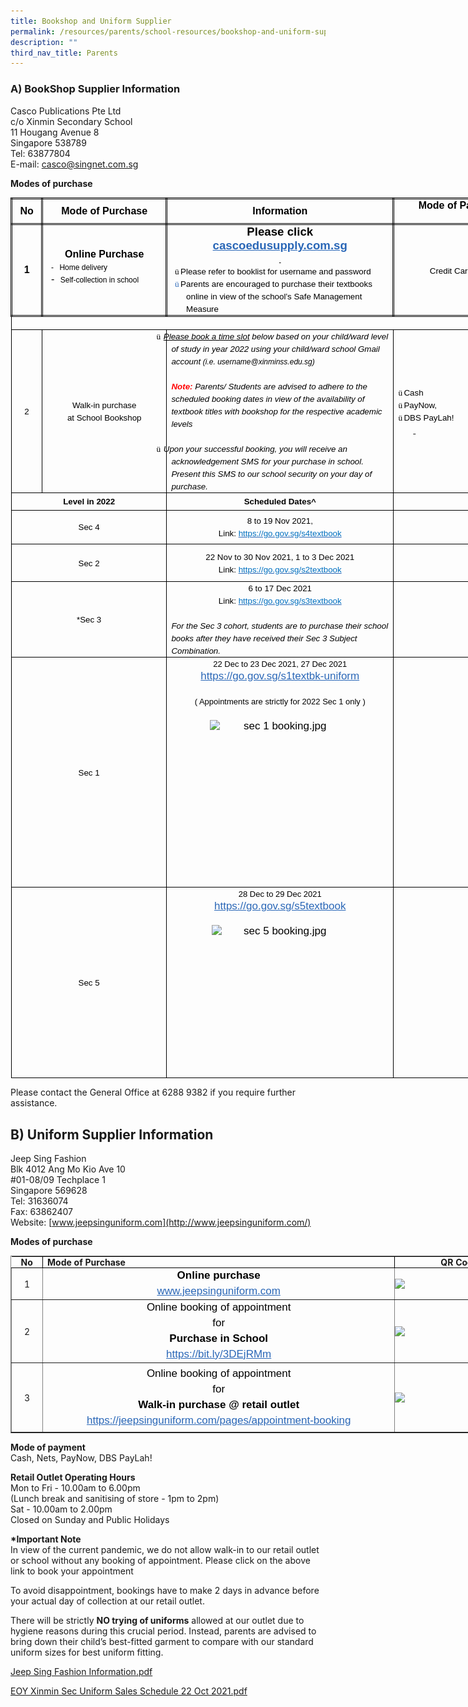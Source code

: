 ```yaml
---
title: Bookshop and Uniform Supplier
permalink: /resources/parents/school-resources/bookshop-and-uniform-supplier/
description: ""
third_nav_title: Parents
---
```

### A) BookShop Supplier Information  

Casco Publications Pte Ltd <br>
c/o Xinmin Secondary School <br>
11 Hougang Avenue 8 <br>
Singapore 538789 <br>
Tel: 63877804 <br>
E-mail:&nbsp;[casco@singnet.com.sg](mailto:casco@singnet.com.sg)

  

**Modes of purchase**

<table style="margin: 0px; outline: 0px; padding: 0px; border-collapse: collapse; width: 826.586px; border: none;" width="654" cellpadding="0" cellspacing="0" border="1" class="MsoTableGrid"><tbody style="margin: 0px; outline: 0px; padding: 0px;"><tr style="margin: 0px; outline: 0px; padding: 0px; height: 29.05pt;"><td style="margin: 0px; outline: 0px; padding: 0in 5.4pt; width: 26.3pt; border: 2.5pt double windowtext; height: 29.05pt;" width="35"><p style="margin: 0px 0px 0.0001pt; outline: 0px; padding: 0px; line-height: normal; color: rgb(0, 0, 0); font-family: Helvetica, sans-serif; font-size: 17px; font-weight: 400; text-align: center;" align="center" class="MsoNormal"><b style="margin: 0px; outline: 0px; padding: 0px;"><span style="margin: 0px; outline: 0px; padding: 0px; font-size: 12pt;">No</span></b></p></td><td style="margin: 0px; outline: 0px; padding: 0in 5.4pt; width: 216px; border-top: 2.5pt double windowtext; border-right: 2.5pt double windowtext; border-bottom: 2.5pt double windowtext; border-image: initial; border-left: none; height: 29.05pt;" width="133"><p style="margin: 0px 0px 0.0001pt; outline: 0px; padding: 0px; line-height: normal; color: rgb(0, 0, 0); font-family: Helvetica, sans-serif; font-size: 17px; font-weight: 400; text-align: center;" align="center" class="MsoNormal"><b style="margin: 0px; outline: 0px; padding: 0px;"><span style="margin: 0px; outline: 0px; padding: 0px; font-size: 12pt;">Mode of Purchase</span></b></p></td><td style="margin: 0px; outline: 0px; padding: 0in 5.4pt; width: 4in; border-top: 2.5pt double windowtext; border-right: 2.5pt double windowtext; border-bottom: 2.5pt double windowtext; border-image: initial; border-left: none; height: 29.05pt;" width="384"><p style="margin: 0px 0px 0.0001pt; outline: 0px; padding: 0px; line-height: normal; color: rgb(0, 0, 0); font-family: Helvetica, sans-serif; font-size: 17px; font-weight: 400; text-align: center;" align="center" class="MsoNormal"><b style="margin: 0px; outline: 0px; padding: 0px;"><span style="margin: 0px; outline: 0px; padding: 0px; font-size: 12pt;">Information</span></b></p></td><td style="margin: 0px; outline: 0px; padding: 0in 5.4pt; width: 235px; border-top: 2.5pt double windowtext; border-right: 2.5pt double windowtext; border-bottom: 2.5pt double windowtext; border-image: initial; border-left: none; height: 29.05pt;" valign="top" width="102"><p style="margin: 0px 0px 0.0001pt; outline: 0px; padding: 0px; line-height: normal; color: rgb(0, 0, 0); font-family: Helvetica, sans-serif; font-size: 17px; font-weight: 400; text-align: center;" align="center" class="MsoNormal"><b style="margin: 0px; outline: 0px; padding: 0px;"><span style="margin: 0px; outline: 0px; padding: 0px; font-size: 12pt;">Mode of Payment</span></b></p></td></tr><tr style="margin: 0px; outline: 0px; padding: 0px; height: 83.65pt;"><td style="margin: 0px; outline: 0px; padding: 0in 5.4pt; width: 26.3pt; border-right: 2.5pt double windowtext; border-bottom: 2.5pt double windowtext; border-left: 2.5pt double windowtext; border-image: initial; border-top: none; height: 83.65pt;" width="35"><p style="margin: 0px 0px 0.0001pt; outline: 0px; padding: 0px; line-height: normal; color: rgb(0, 0, 0); font-family: Helvetica, sans-serif; font-size: 17px; font-weight: 400; text-align: center;" align="center" class="MsoNormal"><b style="margin: 0px; outline: 0px; padding: 0px;"><span style="margin: 0px; outline: 0px; padding: 0px; font-size: 12pt;">1</span></b></p></td><td style="margin: 0px; outline: 0px; padding: 0in 5.4pt; width: 99.45pt; border-top: none; border-left: none; border-bottom: 2.5pt double windowtext; border-right: 2.5pt double windowtext; height: 83.65pt;" width="133"><p style="margin: 0px 0px 0.0001pt; outline: 0px; padding: 0px; line-height: normal; color: rgb(0, 0, 0); font-family: Helvetica, sans-serif; font-size: 17px; font-weight: 400; text-align: center;" align="center" class="MsoNormal"><b style="margin: 0px; outline: 0px; padding: 0px;"><span style="margin: 0px; outline: 0px; padding: 0px; font-size: 12pt;">Online Purchase</span></b></p><p style="margin: 0in 0in 0.0001pt 13.3pt; outline: 0px; padding: 0px; line-height: normal; color: rgb(0, 0, 0); font-family: Helvetica, sans-serif; font-size: 17px; font-weight: 400; text-indent: -9pt;" class="MsoListParagraphCxSpFirst"><span style="margin: 0px; outline: 0px; padding: 0px; font-size: 9pt;">-<span style="margin: 0px; outline: 0px; padding: 0px; font-variant-numeric: normal; font-variant-east-asian: normal; font-stretch: normal; font-size: 7pt; line-height: normal; font-family: &quot;Times New Roman&quot;;">&nbsp;&nbsp;&nbsp;<span>&nbsp;</span></span></span><span style="margin: 0px; outline: 0px; padding: 0px; font-size: 9pt;">Home delivery</span></p><p style="margin: 0in 0in 8pt 13.3pt; outline: 0px; padding: 0px; line-height: normal; color: rgb(0, 0, 0); font-family: Helvetica, sans-serif; font-size: 17px; font-weight: 400; text-indent: -9pt;" class="MsoListParagraphCxSpLast"><span style="margin: 0px; outline: 0px; padding: 0px; font-size: 12pt;">-<span style="margin: 0px; outline: 0px; padding: 0px; font-variant-numeric: normal; font-variant-east-asian: normal; font-stretch: normal; font-size: 7pt; line-height: normal; font-family: &quot;Times New Roman&quot;;">&nbsp;&nbsp;&nbsp;<span>&nbsp;</span></span></span><span style="margin: 0px; outline: 0px; padding: 0px; font-size: 9pt;">Self-collection in school<b style="margin: 0px; outline: 0px; padding: 0px;"></b></span><b style="margin: 0px; outline: 0px; padding: 0px;"><span style="margin: 0px; outline: 0px; padding: 0px; font-size: 12pt;"></span></b></p></td><td style="margin: 0px; outline: 0px; padding: 0in 5.4pt; width: 4in; border-top: none; border-left: none; border-bottom: 2.5pt double windowtext; border-right: 2.5pt double windowtext; height: 83.65pt;" width="384"><p style="margin: 0px 0px 0.0001pt; outline: 0px; padding: 0px; line-height: normal; color: rgb(0, 0, 0); font-family: Helvetica, sans-serif; font-size: 17px; font-weight: 400; text-align: center;" align="center" class="MsoNormal"><b style="margin: 0px; outline: 0px; padding: 0px;"><span style="margin: 0px; outline: 0px; padding: 0px; font-size: 14pt;">Please click</span></b></p><p style="margin: 0px 0px 0.0001pt; outline: 0px; padding: 0px; line-height: normal; color: rgb(0, 0, 0); font-family: Helvetica, sans-serif; font-size: 17px; font-weight: 400; text-align: center;" align="center" class="MsoNormal"><a style="margin: 0px; outline: 0px; padding: 0px; color: rgb(42, 103, 183); text-decoration: underline;" target="_blank" href="http://cascoedusupply.com.sg/"><b style="margin: 0px; outline: 0px; padding: 0px;"><span style="margin: 0px; outline: 0px; padding: 0px; font-size: 14pt;">cascoedusupply.com.sg</span></b></a><b style="margin: 0px; outline: 0px; padding: 0px;"><u style="margin: 0px; outline: 0px; padding: 0px;"><span style="margin: 0px; outline: 0px; padding: 0px; font-size: 14pt; color: rgb(42, 103, 183);"></span></u></b></p><p style="margin: 0px 0px 0.0001pt; outline: 0px; padding: 0px; line-height: normal; color: rgb(0, 0, 0); font-family: Helvetica, sans-serif; font-size: 17px; font-weight: 400; text-align: center;" align="center" class="MsoNormal"><b style="margin: 0px; outline: 0px; padding: 0px;"><u style="margin: 0px; outline: 0px; padding: 0px;"><span style="margin: 0px; outline: 0px; padding: 0px; font-size: 7pt; color: rgb(42, 103, 183);">&nbsp;</span></u></b></p><p style="margin: 0in 0in 0.0001pt 17pt; outline: 0px; padding: 0px; line-height: normal; color: rgb(0, 0, 0); font-family: Helvetica, sans-serif; font-size: 17px; font-weight: 400; text-indent: -13.5pt;" class="MsoListParagraphCxSpFirst"><span style="margin: 0px; outline: 0px; padding: 0px; font-size: 10pt; font-family: Wingdings;">ü<span style="margin: 0px; outline: 0px; padding: 0px; font-variant-numeric: normal; font-variant-east-asian: normal; font-stretch: normal; font-size: 7pt; line-height: normal; font-family: &quot;Times New Roman&quot;;"><span>&nbsp;</span></span></span><span style="margin: 0px; outline: 0px; padding: 0px; font-size: 10pt;">Please refer to booklist for username and password</span></p><p style="margin: 0in 0in 0.0001pt 17pt; outline: 0px; padding: 0px; line-height: normal; color: rgb(0, 0, 0); font-family: Helvetica, sans-serif; font-size: 17px; font-weight: 400; text-indent: -13.5pt;" class="MsoListParagraphCxSpLast"><span style="margin: 0px; outline: 0px; padding: 0px; font-size: 10pt; font-family: Wingdings; color: rgb(42, 103, 183);">ü<span style="margin: 0px; outline: 0px; padding: 0px; font-variant-numeric: normal; font-variant-east-asian: normal; font-stretch: normal; font-size: 7pt; line-height: normal; font-family: &quot;Times New Roman&quot;;"><span>&nbsp;</span></span></span><span style="margin: 0px; outline: 0px; padding: 0px; font-size: 10pt;">Parents are encouraged to purchase their textbooks online in view of the school’s Safe Management Measure<span style="margin: 0px; outline: 0px; padding: 0px; color: rgb(42, 103, 183);"></span></span></p></td><td style="margin: 0px; outline: 0px; padding: 0in 5.4pt; width: 76.5pt; border-top: none; border-left: none; border-bottom: 2.5pt double windowtext; border-right: 2.5pt double windowtext; height: 83.65pt;" width="102"><p style="margin: 0px 0px 0.0001pt; outline: 0px; padding: 0px; line-height: normal; color: rgb(0, 0, 0); font-family: Helvetica, sans-serif; font-size: 17px; font-weight: 400; text-align: center;" align="center" class="MsoNormal"><span style="margin: 0px; outline: 0px; padding: 0px; font-size: 10pt;">Credit Card only</span><b style="margin: 0px; outline: 0px; padding: 0px;"><span style="margin: 0px; outline: 0px; padding: 0px; font-size: 14pt;"></span></b></p></td></tr><tr style="margin: 0px; outline: 0px; padding: 0px; height: 13.45pt;"><td style="margin: 0px; outline: 0px; padding: 0in 5.4pt; width: 490.25pt; border-right: 1pt solid windowtext; border-bottom: 1pt solid windowtext; border-left: 1pt solid windowtext; border-image: initial; border-top: none; background-image: initial; background-position: initial; background-size: initial; background-repeat: initial; background-attachment: initial; background-origin: initial; background-clip: initial; height: 13.45pt;" colspan="4" width="654"><p style="margin: 0px 0px 0.0001pt; outline: 0px; padding: 0px; line-height: normal; color: rgb(0, 0, 0); font-family: Helvetica, sans-serif; font-size: 17px; font-weight: 400; background-image: initial; background-position: initial; background-size: initial; background-repeat: initial; background-attachment: initial; background-origin: initial; background-clip: initial;" class="MsoNormal"><i style="margin: 0px; outline: 0px; padding: 0px;">&nbsp;</i></p></td></tr><tr style="margin: 0px; outline: 0px; padding: 0px; height: 152.05pt;"><td style="margin: 0px; outline: 0px; padding: 0in 5.4pt; width: 26.3pt; border-right: 1pt solid windowtext; border-bottom: 1pt solid windowtext; border-left: 1pt solid windowtext; border-image: initial; border-top: none; height: 152.05pt;" width="35"><p style="margin: 0px 0px 0.0001pt; outline: 0px; padding: 0px; line-height: normal; color: rgb(0, 0, 0); font-family: Helvetica, sans-serif; font-size: 17px; font-weight: 400; text-align: center;" align="center" class="MsoNormal"><span style="margin: 0px; outline: 0px; padding: 0px; font-size: 10pt;">2</span></p></td><td style="margin: 0px; outline: 0px; padding: 0in 5.4pt; width: 99.45pt; border-top: none; border-left: none; border-bottom: 1pt solid windowtext; border-right: 1pt solid windowtext; height: 152.05pt;" width="133"><p style="margin: 0px 0px 0.0001pt; outline: 0px; padding: 0px; line-height: normal; color: rgb(0, 0, 0); font-family: Helvetica, sans-serif; font-size: 17px; font-weight: 400; text-align: center;" align="center" class="MsoNormal"><span style="margin: 0px; outline: 0px; padding: 0px; font-size: 10pt;">Walk-in purchase</span></p><p style="margin: 0px 0px 0.0001pt; outline: 0px; padding: 0px; line-height: normal; color: rgb(0, 0, 0); font-family: Helvetica, sans-serif; font-size: 17px; font-weight: 400; text-align: center;" align="center" class="MsoNormal"><span style="margin: 0px; outline: 0px; padding: 0px; font-size: 10pt;">at School Bookshop</span></p></td><td style="margin: 0px; outline: 0px; padding: 0in 5.4pt; width: 4in; border-top: none; border-left: none; border-bottom: 1pt solid windowtext; border-right: 1pt solid windowtext; height: 152.05pt;" width="384"><p style="margin: 0px 0px 0.0001pt; outline: 0px; padding: 0px; line-height: normal; color: rgb(0, 0, 0); font-family: Helvetica, sans-serif; font-size: 17px; font-weight: 400; text-indent: -0.25in; background-image: initial; background-position: initial; background-size: initial; background-repeat: initial; background-attachment: initial; background-origin: initial; background-clip: initial;" class="MsoListParagraphCxSpFirst"><span style="margin: 0px; outline: 0px; padding: 0px; font-size: 10pt; font-family: Wingdings;">ü<span style="margin: 0px; outline: 0px; padding: 0px; font-variant-numeric: normal; font-variant-east-asian: normal; font-stretch: normal; font-size: 7pt; line-height: normal; font-family: &quot;Times New Roman&quot;;">&nbsp;<span>&nbsp;</span></span></span><i style="margin: 0px; outline: 0px; padding: 0px;"><u style="margin: 0px; outline: 0px; padding: 0px;"><span style="margin: 0px; outline: 0px; padding: 0px; font-size: 10pt;">Please book a time slot</span></u></i><i style="margin: 0px; outline: 0px; padding: 0px;"><span style="margin: 0px; outline: 0px; padding: 0px; font-size: 10pt;"><span>&nbsp;</span>below based on your child/ward level of study in year 2022 using your child/ward school Gmail account<span>&nbsp;</span></span></i><i style="margin: 0px; outline: 0px; padding: 0px;"><span style="margin: 0px; outline: 0px; padding: 0px; font-size: 9pt;">(i.e. username@xinminss.edu.sg)</span></i><i style="margin: 0px; outline: 0px; padding: 0px;"><span style="margin: 0px; outline: 0px; padding: 0px; font-size: 10pt;"></span></i></p><p style="margin: 0px 0px 0.0001pt; outline: 0px; padding: 0px; line-height: normal; color: rgb(0, 0, 0); font-family: Helvetica, sans-serif; font-size: 17px; font-weight: 400; background-image: initial; background-position: initial; background-size: initial; background-repeat: initial; background-attachment: initial; background-origin: initial; background-clip: initial;" class="MsoListParagraphCxSpMiddle"><i style="margin: 0px; outline: 0px; padding: 0px;"><span style="margin: 0px; outline: 0px; padding: 0px; font-size: 10pt;">&nbsp;</span></i></p><p style="margin: 0px 0px 0.0001pt; outline: 0px; padding: 0px; line-height: normal; color: rgb(0, 0, 0); font-family: Helvetica, sans-serif; font-size: 17px; font-weight: 400; background-image: initial; background-position: initial; background-size: initial; background-repeat: initial; background-attachment: initial; background-origin: initial; background-clip: initial;" class="MsoListParagraphCxSpMiddle"><b style="margin: 0px; outline: 0px; padding: 0px;"><i style="margin: 0px; outline: 0px; padding: 0px;"><span style="margin: 0px; outline: 0px; padding: 0px; font-size: 10pt; color: red;">Note:</span></i></b><i style="margin: 0px; outline: 0px; padding: 0px;"><span style="margin: 0px; outline: 0px; padding: 0px; font-size: 10pt; color: red;"><span>&nbsp;</span></span></i><i style="margin: 0px; outline: 0px; padding: 0px;"><span style="margin: 0px; outline: 0px; padding: 0px; font-size: 10pt;">Parents/ Students are advised to adhere to the scheduled booking dates in view of the availability of textbook titles with bookshop for the respective academic levels</span></i><i style="margin: 0px; outline: 0px; padding: 0px;"><span style="margin: 0px; outline: 0px; padding: 0px; font-size: 8pt;"></span></i></p><p style="margin: 0px 0px 0.0001pt; outline: 0px; padding: 0px; line-height: normal; color: rgb(0, 0, 0); font-family: Helvetica, sans-serif; font-size: 17px; font-weight: 400; background-image: initial; background-position: initial; background-size: initial; background-repeat: initial; background-attachment: initial; background-origin: initial; background-clip: initial;" class="MsoListParagraphCxSpMiddle"><i style="margin: 0px; outline: 0px; padding: 0px;"><span style="margin: 0px; outline: 0px; padding: 0px; font-size: 8pt;">&nbsp;</span></i></p><p style="margin: 0px 0px 0.0001pt; outline: 0px; padding: 0px; line-height: normal; color: rgb(0, 0, 0); font-family: Helvetica, sans-serif; font-size: 17px; font-weight: 400; text-indent: -0.25in; background-image: initial; background-position: initial; background-size: initial; background-repeat: initial; background-attachment: initial; background-origin: initial; background-clip: initial;" class="MsoListParagraphCxSpMiddle"><span style="margin: 0px; outline: 0px; padding: 0px; font-size: 10pt; font-family: Wingdings;">ü<span style="margin: 0px; outline: 0px; padding: 0px; font-variant-numeric: normal; font-variant-east-asian: normal; font-stretch: normal; font-size: 7pt; line-height: normal; font-family: &quot;Times New Roman&quot;;">&nbsp;<span>&nbsp;</span></span></span><i style="margin: 0px; outline: 0px; padding: 0px;"><span style="margin: 0px; outline: 0px; padding: 0px; font-size: 10pt;">Upon your successful booking, you will receive an acknowledgement SMS for your purchase in school. Present this SMS to our school security on your day of purchase.</span></i><span style="margin: 0px; outline: 0px; padding: 0px; font-size: 10pt;"></span></p></td><td style="margin: 0px; outline: 0px; padding: 0in 5.4pt; width: 76.5pt; border-top: none; border-left: none; border-bottom: 1pt solid windowtext; border-right: 1pt solid windowtext; height: 152.05pt;" width="102"><p style="margin: 0in 0in 0.0001pt 12.65pt; outline: 0px; padding: 0px; line-height: normal; color: rgb(0, 0, 0); font-family: Helvetica, sans-serif; font-size: 17px; font-weight: 400; text-indent: -12.65pt; background-image: initial; background-position: initial; background-size: initial; background-repeat: initial; background-attachment: initial; background-origin: initial; background-clip: initial;" class="MsoListParagraphCxSpMiddle"><span style="margin: 0px; outline: 0px; padding: 0px; font-size: 10pt; font-family: Wingdings;">ü<span style="margin: 0px; outline: 0px; padding: 0px; font-variant-numeric: normal; font-variant-east-asian: normal; font-stretch: normal; font-size: 7pt; line-height: normal; font-family: &quot;Times New Roman&quot;;"><span>&nbsp;</span></span></span><span style="margin: 0px; outline: 0px; padding: 0px; font-size: 10pt;">Cash</span></p><p style="margin: 0in 0in 0.0001pt 12.65pt; outline: 0px; padding: 0px; line-height: normal; color: rgb(0, 0, 0); font-family: Helvetica, sans-serif; font-size: 17px; font-weight: 400; text-indent: -12.65pt; background-image: initial; background-position: initial; background-size: initial; background-repeat: initial; background-attachment: initial; background-origin: initial; background-clip: initial;" class="MsoListParagraphCxSpMiddle"><span style="margin: 0px; outline: 0px; padding: 0px; font-size: 10pt; font-family: Wingdings;">ü<span style="margin: 0px; outline: 0px; padding: 0px; font-variant-numeric: normal; font-variant-east-asian: normal; font-stretch: normal; font-size: 7pt; line-height: normal; font-family: &quot;Times New Roman&quot;;"><span>&nbsp;</span></span></span><span style="margin: 0px; outline: 0px; padding: 0px; font-size: 10pt;">PayNow,</span></p><p style="margin: 0in 0in 0.0001pt 12.65pt; outline: 0px; padding: 0px; line-height: normal; color: rgb(0, 0, 0); font-family: Helvetica, sans-serif; font-size: 17px; font-weight: 400; text-indent: -12.65pt; background-image: initial; background-position: initial; background-size: initial; background-repeat: initial; background-attachment: initial; background-origin: initial; background-clip: initial;" class="MsoListParagraphCxSpLast"><span style="margin: 0px; outline: 0px; padding: 0px; font-size: 10pt; font-family: Wingdings;">ü<span style="margin: 0px; outline: 0px; padding: 0px; font-variant-numeric: normal; font-variant-east-asian: normal; font-stretch: normal; font-size: 7pt; line-height: normal; font-family: &quot;Times New Roman&quot;;"><span>&nbsp;</span></span></span><span style="margin: 0px; outline: 0px; padding: 0px; font-size: 10pt;">DBS PayLah!</span></p><p style="margin: 0in 0in 0.0001pt 0.25in; outline: 0px; padding: 0px; line-height: normal; color: rgb(0, 0, 0); font-family: Helvetica, sans-serif; font-size: 17px; font-weight: 400; background-image: initial; background-position: initial; background-size: initial; background-repeat: initial; background-attachment: initial; background-origin: initial; background-clip: initial;" class="MsoNormal"><i style="margin: 0px; outline: 0px; padding: 0px;"><u style="margin: 0px; outline: 0px; padding: 0px;"><span style="margin: 0px; outline: 0px; padding: 0px; font-size: 10pt;">&nbsp;</span></u></i></p></td></tr><tr style="margin: 0px; outline: 0px; padding: 0px; height: 19.75pt;"><td style="margin: 0px; outline: 0px; padding: 0in 5.4pt; width: 125.75pt; border-right: 1pt solid windowtext; border-bottom: 1pt solid windowtext; border-left: 1pt solid windowtext; border-image: initial; border-top: none; height: 19.75pt;" colspan="2" width="168"><p style="margin: 0px 0px 0.0001pt; outline: 0px; padding: 0px; line-height: normal; color: rgb(0, 0, 0); font-family: Helvetica, sans-serif; font-size: 17px; font-weight: 400; text-align: center;" align="center" class="MsoNormal"><b style="margin: 0px; outline: 0px; padding: 0px;"><span style="margin: 0px; outline: 0px; padding: 0px; font-size: 10pt;">Level in 2022</span></b></p></td><td style="margin: 0px; outline: 0px; padding: 0in 5.4pt; width: 4in; border-top: none; border-left: none; border-bottom: 1pt solid windowtext; border-right: 1pt solid windowtext; height: 19.75pt;" width="384"><p style="margin: 0px 0px 0.0001pt; outline: 0px; padding: 0px; line-height: normal; color: rgb(0, 0, 0); font-family: Helvetica, sans-serif; font-size: 17px; font-weight: 400; text-align: center;" align="center" class="MsoNormal"><b style="margin: 0px; outline: 0px; padding: 0px;"><span style="margin: 0px; outline: 0px; padding: 0px; font-size: 10pt;">Scheduled Dates^</span></b></p></td><td style="margin: 0px; outline: 0px; padding: 0in 5.4pt; width: 76.5pt; border-top: none; border-left: none; border-bottom: 1pt solid windowtext; border-right: 1pt solid windowtext; height: 19.75pt;" valign="top" width="102"><p style="margin: 0px 0px 0.0001pt; outline: 0px; padding: 0px; line-height: normal; color: rgb(0, 0, 0); font-family: Helvetica, sans-serif; font-size: 17px; font-weight: 400; text-align: center;" align="center" class="MsoNormal"><b style="margin: 0px; outline: 0px; padding: 0px;"><span style="margin: 0px; outline: 0px; padding: 0px; font-size: 10pt;">&nbsp;</span></b></p></td></tr><tr style="margin: 0px; outline: 0px; padding: 0px; height: 40pt;"><td style="margin: 0px; outline: 0px; padding: 0in 5.4pt; width: 125.75pt; border-right: 1pt solid windowtext; border-bottom: 1pt solid windowtext; border-left: 1pt solid windowtext; border-image: initial; border-top: none; height: 40pt;" colspan="2" width="168"><p style="margin: 0px 0px 0.0001pt; outline: 0px; padding: 0px; line-height: normal; color: rgb(0, 0, 0); font-family: Helvetica, sans-serif; font-size: 17px; font-weight: 400; text-align: center;" align="center" class="MsoNormal"><span style="margin: 0px; outline: 0px; padding: 0px; font-size: 10pt;">Sec 4</span></p></td><td style="margin: 0px; outline: 0px; padding: 0in 5.4pt; width: 4in; border-top: none; border-left: none; border-bottom: 1pt solid windowtext; border-right: 1pt solid windowtext; height: 40pt;" width="384"><p style="margin: 0px 0px 0.0001pt; outline: 0px; padding: 0px; line-height: normal; color: rgb(0, 0, 0); font-family: Helvetica, sans-serif; font-size: 17px; font-weight: 400; text-align: center;" align="center" class="MsoNormal"><span style="margin: 0px; outline: 0px; padding: 0px; font-size: 10pt;">8 to 19 Nov 2021,</span></p><p style="margin: 0px 0px 0.0001pt; outline: 0px; padding: 0px; line-height: normal; color: rgb(0, 0, 0); font-family: Helvetica, sans-serif; font-size: 17px; font-weight: 400; text-align: center;" align="center" class="MsoNormal"><span style="margin: 0px; outline: 0px; padding: 0px; font-size: 10pt;">Link:<span>&nbsp;</span></span><a style="margin: 0px; outline: 0px; padding: 0px; color: rgb(42, 103, 183); text-decoration: underline;" href="https://go.gov.sg/s4textbook"><span style="margin: 0px; outline: 0px; padding: 0px; font-size: 10pt; color: rgb(0, 112, 192);">https://go.gov.sg/s4textbook</span></a><span style="margin: 0px; outline: 0px; padding: 0px; font-size: 10pt; font-family: Arial, sans-serif; color: rgb(56, 74, 81);"></span><span style="margin: 0px; outline: 0px; padding: 0px; font-size: 10pt;"></span></p></td><td style="margin: 0px; outline: 0px; padding: 0in 5.4pt; width: 76.5pt; border-top: none; border-left: none; border-bottom: 1pt solid windowtext; border-right: 1pt solid windowtext; height: 40pt;" valign="top" width="102"><p style="margin: 0px 0px 0.0001pt; outline: 0px; padding: 0px; line-height: normal; color: rgb(0, 0, 0); font-family: Helvetica, sans-serif; font-size: 17px; font-weight: 400; text-align: center;" align="center" class="MsoNormal"><span style="margin: 0px; outline: 0px; padding: 0px; font-size: 10pt;">&nbsp;</span></p></td></tr><tr style="margin: 0px; outline: 0px; padding: 0px; height: 44.5pt;"><td style="margin: 0px; outline: 0px; padding: 0in 5.4pt; width: 125.75pt; border-right: 1pt solid windowtext; border-bottom: 1pt solid windowtext; border-left: 1pt solid windowtext; border-image: initial; border-top: none; height: 44.5pt;" colspan="2" width="168"><p style="margin: 0px 0px 0.0001pt; outline: 0px; padding: 0px; line-height: normal; color: rgb(0, 0, 0); font-family: Helvetica, sans-serif; font-size: 17px; font-weight: 400; text-align: center;" align="center" class="MsoNormal"><span style="margin: 0px; outline: 0px; padding: 0px; font-size: 10pt;">Sec 2</span></p></td><td style="margin: 0px; outline: 0px; padding: 0in 5.4pt; width: 4in; border-top: none; border-left: none; border-bottom: 1pt solid windowtext; border-right: 1pt solid windowtext; height: 44.5pt;" width="384"><p style="margin: 0px 0px 0.0001pt; outline: 0px; padding: 0px; line-height: normal; color: rgb(0, 0, 0); font-family: Helvetica, sans-serif; font-size: 17px; font-weight: 400; text-align: center;" align="center" class="MsoNormal"><span style="margin: 0px; outline: 0px; padding: 0px; font-size: 10pt;">22 Nov to 30 Nov 2021, 1 to 3 Dec 2021<br style="margin: 0px; outline: 0px; padding: 0px;">Link:<span>&nbsp;</span></span><a style="margin: 0px; outline: 0px; padding: 0px; color: rgb(42, 103, 183); text-decoration: underline;" href="https://go.gov.sg/s2textbook"><span style="margin: 0px; outline: 0px; padding: 0px; font-size: 10pt; color: rgb(0, 112, 192);">https://go.gov.sg/s2textbook</span></a><span style="margin: 0px; outline: 0px; padding: 0px; font-size: 10pt; font-family: Arial, sans-serif; color: rgb(0, 112, 192);"></span><span style="margin: 0px; outline: 0px; padding: 0px; font-size: 10pt;"></span></p></td><td style="margin: 0px; outline: 0px; padding: 0in 5.4pt; width: 76.5pt; border-top: none; border-left: none; border-bottom: 1pt solid windowtext; border-right: 1pt solid windowtext; height: 44.5pt;" valign="top" width="102"><p style="margin: 0px 0px 0.0001pt; outline: 0px; padding: 0px; line-height: normal; color: rgb(0, 0, 0); font-family: Helvetica, sans-serif; font-size: 17px; font-weight: 400; text-align: center;" align="center" class="MsoNormal"><span style="margin: 0px; outline: 0px; padding: 0px; font-size: 10pt;">&nbsp;</span></p></td></tr><tr style="margin: 0px; outline: 0px; padding: 0px; height: 64.75pt;"><td style="margin: 0px; outline: 0px; padding: 0in 5.4pt; width: 125.75pt; border-right: 1pt solid windowtext; border-bottom: 1pt solid windowtext; border-left: 1pt solid windowtext; border-image: initial; border-top: none; height: 64.75pt;" colspan="2" width="168"><p style="margin: 0px 0px 0.0001pt; outline: 0px; padding: 0px; line-height: normal; color: rgb(0, 0, 0); font-family: Helvetica, sans-serif; font-size: 17px; font-weight: 400; text-align: center;" align="center" class="MsoNormal"><span style="margin: 0px; outline: 0px; padding: 0px; font-size: 10pt;">*Sec 3</span></p></td><td style="margin: 0px; outline: 0px; padding: 0in 5.4pt; width: 4in; border-top: none; border-left: none; border-bottom: 1pt solid windowtext; border-right: 1pt solid windowtext; height: 64.75pt;" width="384"><p style="margin: 0px 0px 0.0001pt; outline: 0px; padding: 0px; line-height: normal; color: rgb(0, 0, 0); font-family: Helvetica, sans-serif; font-size: 17px; font-weight: 400; text-align: center;" align="center" class="MsoNormal"><span style="margin: 0px; outline: 0px; padding: 0px; font-size: 10pt;">6 to 17 Dec 2021<br style="margin: 0px; outline: 0px; padding: 0px;">Link:<span>&nbsp;</span></span><a style="margin: 0px; outline: 0px; padding: 0px; color: rgb(42, 103, 183); text-decoration: underline;" href="https://go.gov.sg/s3textbook"><span style="margin: 0px; outline: 0px; padding: 0px; font-size: 10pt; color: rgb(0, 112, 192);">https://go.gov.sg/s3textbook</span></a><span style="margin: 0px; outline: 0px; padding: 0px;" class="MsoHyperlink"><span style="margin: 0px; outline: 0px; padding: 0px; font-size: 10pt; color: rgb(0, 112, 192);"></span></span></p><p style="margin: 0px 0px 0.0001pt; outline: 0px; padding: 0px; line-height: normal; color: rgb(0, 0, 0); font-family: Helvetica, sans-serif; font-size: 17px; font-weight: 400; text-align: center;" align="center" class="MsoNormal"><span style="margin: 0px; outline: 0px; padding: 0px;" class="MsoHyperlink"><span style="margin: 0px; outline: 0px; padding: 0px; font-size: 10pt; color: rgb(0, 112, 192);">&nbsp;</span></span></p><p style="margin: 0px 0px 0.0001pt; outline: 0px; padding: 0px; line-height: normal; color: rgb(0, 0, 0); font-family: Helvetica, sans-serif; font-size: 17px; font-weight: 400; background-image: initial; background-position: initial; background-size: initial; background-repeat: initial; background-attachment: initial; background-origin: initial; background-clip: initial;" class="MsoNormal"><i style="margin: 0px; outline: 0px; padding: 0px;"><span style="margin: 0px; outline: 0px; padding: 0px; font-size: 10pt;">For the Sec 3 cohort, students are to purchase their school books after they have received their Sec 3 Subject Combination.</span></i></p></td><td style="margin: 0px; outline: 0px; padding: 0in 5.4pt; width: 76.5pt; border-top: none; border-left: none; border-bottom: 1pt solid windowtext; border-right: 1pt solid windowtext; height: 64.75pt;" valign="top" width="102"><p style="margin: 0px 0px 0.0001pt; outline: 0px; padding: 0px; line-height: normal; color: rgb(0, 0, 0); font-family: Helvetica, sans-serif; font-size: 17px; font-weight: 400; text-align: center;" align="center" class="MsoNormal"><span style="margin: 0px; outline: 0px; padding: 0px; font-size: 10pt;">&nbsp;</span></p></td></tr><tr style="margin: 0px; outline: 0px; padding: 0px; height: 19.75pt;"><td style="margin: 0px; outline: 0px; padding: 0in 5.4pt; width: 125.75pt; border-right: 1pt solid windowtext; border-bottom: 1pt solid windowtext; border-left: 1pt solid windowtext; border-image: initial; border-top: none; height: 19.75pt;" colspan="2" width="168"><p style="margin: 0px 0px 0.0001pt; outline: 0px; padding: 0px; line-height: normal; color: rgb(0, 0, 0); font-family: Helvetica, sans-serif; font-size: 17px; font-weight: 400; text-align: center;" align="center" class="MsoNormal"><span style="margin: 0px; outline: 0px; padding: 0px; font-size: 10pt;">Sec 1</span></p></td><td style="margin: 0px; outline: 0px; padding: 0in 5.4pt; width: 4in; border-top: none; border-left: none; border-bottom: 1pt solid windowtext; border-right: 1pt solid windowtext; height: 19.75pt;" width="384"><p style="margin: 0px 0px 0.0001pt; outline: 0px; padding: 0px; line-height: normal; color: rgb(0, 0, 0); font-family: Helvetica, sans-serif; font-size: 17px; font-weight: 400;" class="MsoNormal"></p><p style="margin: 0px 0px 0.0001pt; outline: 0px; padding: 0px; line-height: normal; color: rgb(0, 0, 0); font-family: Helvetica, sans-serif; font-size: 17px; font-weight: 400; text-align: center;" class="MsoNormal"><font style="margin: 0px; outline: 0px; padding: 0px;" size="2">22 Dec to 23 Dec 2021, 27 Dec 2021</font></p><p style="margin: 0px 0px 0.0001pt; outline: 0px; padding: 0px; line-height: normal; color: rgb(0, 0, 0); font-family: Helvetica, sans-serif; font-size: 17px; font-weight: 400; text-align: center;" class="MsoNormal"><a style="margin: 0px; outline: 0px; padding: 0px; color: rgb(42, 103, 183); text-decoration: underline;" target="_blank" href="https://go.gov.sg/s1textbk-uniform">https://go.gov.sg/s1textbk-uniform</a><br style="margin: 0px; outline: 0px; padding: 0px;"></p><p style="margin: 0px 0px 0.0001pt; outline: 0px; padding: 0px; line-height: normal; color: rgb(0, 0, 0); font-family: Helvetica, sans-serif; font-size: 17px; font-weight: 400; text-align: center;" class="MsoNormal"><br style="margin: 0px; outline: 0px; padding: 0px;"></p><p style="margin: 0px 0px 0.0001pt; outline: 0px; padding: 0px; line-height: normal; color: rgb(0, 0, 0); font-family: Helvetica, sans-serif; font-size: 17px; font-weight: 400;" class="MsoNormal"></p><p style="margin: 0px 0px 0.0001pt; outline: 0px; padding: 0px; line-height: normal; color: rgb(0, 0, 0); font-family: Helvetica, sans-serif; font-size: 17px; font-weight: 400; text-align: center;" class="MsoNormal"><font style="margin: 0px; outline: 0px; padding: 0px;" size="2">( Appointments are strictly for 2022 Sec 1 only )</font></p><p style="margin: 0px 0px 0.0001pt; outline: 0px; padding: 0px; line-height: normal; color: rgb(0, 0, 0); font-family: Helvetica, sans-serif; font-size: 17px; font-weight: 400; text-align: center;" class="MsoNormal"><font style="margin: 0px; outline: 0px; padding: 0px;" size="2"><br style="margin: 0px; outline: 0px; padding: 0px;"></font></p><p style="margin: 0px 0px 0.0001pt; outline: 0px; padding: 0px; line-height: normal; color: rgb(0, 0, 0); font-family: Helvetica, sans-serif; font-size: 17px; font-weight: 400; text-align: center;" class="MsoNormal"><img style="margin: auto; outline: 0px; padding: 0px; border: none; max-width: 100%; clear: both; display: block; width: 225px; height: 247px;" class="ive_eobj_center" alt="sec 1 booking.jpg" src="![](/images/sec%201%20booking.jpeg)"><font style="margin: 0px; outline: 0px; padding: 0px;" size="2"><br style="margin: 0px; outline: 0px; padding: 0px;"></font></p></td><td style="margin: 0px; outline: 0px; padding: 0in 5.4pt; width: 76.5pt; border-top: none; border-left: none; border-bottom: 1pt solid windowtext; border-right: 1pt solid windowtext; height: 19.75pt;" valign="top" width="102"><p style="margin: 0px 0px 0.0001pt; outline: 0px; padding: 0px; line-height: normal; color: rgb(0, 0, 0); font-family: Helvetica, sans-serif; font-size: 17px; font-weight: 400;" class="MsoNormal"><span style="margin: 0px; outline: 0px; padding: 0px; font-size: 10pt;">&nbsp;</span></p></td></tr><tr style="margin: 0px; outline: 0px; padding: 0px; height: 19.75pt;"><td style="margin: 0px; outline: 0px; padding: 0in 5.4pt; width: 125.75pt; border-right: 1pt solid windowtext; border-bottom: 1pt solid windowtext; border-left: 1pt solid windowtext; border-image: initial; border-top: none; height: 19.75pt;" colspan="2" width="168"><p style="margin: 0px 0px 0.0001pt; outline: 0px; padding: 0px; line-height: normal; color: rgb(0, 0, 0); font-family: Helvetica, sans-serif; font-size: 17px; font-weight: 400; text-align: center;" align="center" class="MsoNormal"><span style="margin: 0px; outline: 0px; padding: 0px; font-size: 10pt;">Sec 5</span></p></td><td style="margin: 0px; outline: 0px; padding: 0in 5.4pt; width: 4in; border-top: none; border-left: none; border-bottom: 1pt solid windowtext; border-right: 1pt solid windowtext; height: 19.75pt;" width="384"><p style="margin: 0px 0px 0.0001pt; outline: 0px; padding: 0px; line-height: normal; color: rgb(0, 0, 0); font-family: Helvetica, sans-serif; font-size: 17px; font-weight: 400;" class="MsoNormal"></p><p style="margin: 0px 0px 0.0001pt; outline: 0px; padding: 0px; line-height: normal; color: rgb(0, 0, 0); font-family: Helvetica, sans-serif; font-size: 17px; font-weight: 400; text-align: center;" class="MsoNormal"><font style="margin: 0px; outline: 0px; padding: 0px;" size="2">28 Dec to 29 Dec 2021</font></p><p style="margin: 0px 0px 0.0001pt; outline: 0px; padding: 0px; line-height: normal; color: rgb(0, 0, 0); font-family: Helvetica, sans-serif; font-size: 17px; font-weight: 400; text-align: center;" class="MsoNormal"><a style="margin: 0px; outline: 0px; padding: 0px; color: rgb(42, 103, 183); text-decoration: underline;" target="_blank" href="https://go.gov.sg/s5textbook">https://go.gov.sg/s5textbook</a><br style="margin: 0px; outline: 0px; padding: 0px;"></p><p style="margin: 0px 0px 0.0001pt; outline: 0px; padding: 0px; line-height: normal; color: rgb(0, 0, 0); font-family: Helvetica, sans-serif; font-size: 17px; font-weight: 400; text-align: center;" class="MsoNormal"><br style="margin: 0px; outline: 0px; padding: 0px;"></p><p style="margin: 0px 0px 0.0001pt; outline: 0px; padding: 0px; line-height: normal; color: rgb(0, 0, 0); font-family: Helvetica, sans-serif; font-size: 17px; font-weight: 400; text-align: center;" class="MsoNormal"><img style="margin: auto; outline: 0px; padding: 0px; border: none; max-width: 100%; clear: both; display: block; width: 218px; height: 224px;" class="ive_eobj_center" alt="sec 5 booking.jpg" src="![](/images/sec%205%20booking.jpeg)"><br style="margin: 0px; outline: 0px; padding: 0px;"></p></td><td style="margin: 0px; outline: 0px; padding: 0in 5.4pt; width: 76.5pt; border-top: none; border-left: none; border-bottom: 1pt solid windowtext; border-right: 1pt solid windowtext; height: 19.75pt;" valign="top" width="102"><p style="margin: 0px 0px 0.0001pt; outline: 0px; padding: 0px; line-height: normal; color: rgb(0, 0, 0); font-family: Helvetica, sans-serif; font-size: 17px; font-weight: 400;" class="MsoNormal"><span style="margin: 0px; outline: 0px; padding: 0px; font-size: 10pt;">&nbsp;</span></p></td></tr></tbody></table>

  

Please contact the General Office at 6288 9382 if you require further assistance.  

  

B) Uniform Supplier Information
-------------------------------

Jeep Sing Fashion  
Blk 4012 Ang Mo Kio Ave 10  
#01-08/09 Techplace 1  
Singapore 569628  
Tel: 31636074  
Fax: 63862407  
Website:&nbsp;[www.jeepsinguniform.com](http://www.jeepsinguniform.com/)

  

**Modes of purchase**

<table style="margin: 0px; outline: 0px; padding: 0px; border-collapse: collapse; width: 823.094px;" width="662" cellpadding="0" cellspacing="0" border="1" class="MsoTableGrid"><tbody style="margin: 0px; outline: 0px; padding: 0px;"><tr style="margin: 0px; outline: 0px; padding: 0px;"><td style="margin: 0px; outline: 0px; padding: 0in 5.4pt; text-align: center; width: 27.85pt; border-top: 1pt solid windowtext; border-right: 1pt solid windowtext; border-bottom: 1pt solid windowtext; border-image: initial; border-left: none; height: 11.55pt;" width="37"><b style="margin: 0px; outline: 0px; padding: 0px;">No</b></td><td style="margin: 0px; outline: 0px; padding: 0in 5.4pt; text-align: left; width: 575px; border: 1pt solid windowtext; height: 11.55pt;" width="434"><b style="margin: 0px; outline: 0px; padding: 0px;">Mode of Purchase</b></td><td style="margin: 0px; outline: 0px; padding: 0in 5.4pt; text-align: center; width: 212px; border: 1pt solid windowtext; height: 11.55pt;" valign="top" width="192"><b style="margin: 0px; outline: 0px; padding: 0px;">QR Code</b></td></tr><tr style="margin: 0px; outline: 0px; padding: 0px;"><td style="margin: 0px; outline: 0px; padding: 0px; text-align: center;">1</td><td style="margin: 0px; outline: 0px; padding: 0px;"><div style="margin: 0px; outline: 0px; padding: 0px; line-height: 24.99px; color: rgb(0, 0, 0); font-family: Helvetica, sans-serif; font-size: 17px; font-weight: 400; text-align: center;"><b style="margin: 0px; outline: 0px; padding: 0px; background-color: initial;">Online purchase</b></div><div style="margin: 0px; outline: 0px; padding: 0px; line-height: 24.99px; color: rgb(0, 0, 0); font-family: Helvetica, sans-serif; font-size: 17px; font-weight: 400; text-align: center;"><a style="margin: 0px; outline: 0px; padding: 0px; color: rgb(42, 103, 183); text-decoration: underline;" href="http://www.jeepsinguniform.com/"></a><a style="margin: 0px; outline: 0px; padding: 0px; color: rgb(42, 103, 183); text-decoration: underline; background-color: initial;" target="_blank" href="http://www.jeepsinguniform.com/">www.jeepsinguniform.com</a><br style="margin: 0px; outline: 0px; padding: 0px;"></div></td><td style="margin: 0px; outline: 0px; padding: 0px;"><img style="margin: auto; outline: 0px; padding: 0px; border: none; max-width: 100%; clear: both; display: block;" class="ive_eobj_center" src="![](/images/Online%20purchase.png)"></td></tr><tr style="margin: 0px; outline: 0px; padding: 0px; height: 71.7pt;"><td style="margin: 0px; outline: 0px; padding: 0px; text-align: center;">2</td><td style="margin: 0px; outline: 0px; padding: 0px;"><div style="margin: 0px; outline: 0px; padding: 0px; line-height: 24.99px; color: rgb(0, 0, 0); font-family: Helvetica, sans-serif; font-size: 17px; font-weight: 400; text-align: center;"><span style="margin: 0px; outline: 0px; padding: 0px; background-color: initial;">Online booking of appointment</span></div><div style="margin: 0px; outline: 0px; padding: 0px; line-height: 24.99px; color: rgb(0, 0, 0); font-family: Helvetica, sans-serif; font-size: 17px; font-weight: 400; text-align: center;"><span style="margin: 0px; outline: 0px; padding: 0px; background-color: initial;">for</span></div><div style="margin: 0px; outline: 0px; padding: 0px; line-height: 24.99px; color: rgb(0, 0, 0); font-family: Helvetica, sans-serif; font-size: 17px; font-weight: 400; text-align: center;"><span style="margin: 0px; outline: 0px; padding: 0px; background-color: initial;"><b style="margin: 0px; outline: 0px; padding: 0px;">Purchase in School</b></span></div><div style="margin: 0px; outline: 0px; padding: 0px; line-height: 24.99px; color: rgb(0, 0, 0); font-family: Helvetica, sans-serif; font-size: 17px; font-weight: 400; text-align: center;"><a style="margin: 0px; outline: 0px; padding: 0px; color: rgb(42, 103, 183); text-decoration: underline;" href="https://bit.ly/3DEjRMm"></a><a style="margin: 0px; outline: 0px; padding: 0px; color: rgb(42, 103, 183); text-decoration: underline; background-color: initial;" target="_blank" href="https://bit.ly/3DEjRMm">https://bit.ly/3DEjRMm</a><br style="margin: 0px; outline: 0px; padding: 0px;"></div></td><td style="margin: 0px; outline: 0px; padding: 0px;"><img style="margin: auto; outline: 0px; padding: 0px; border: none; max-width: 100%; clear: both; display: block;" class="ive_eobj_center" src="![](/images/AppointmentAtXMSS.png)"></td></tr><tr style="margin: 0px; outline: 0px; padding: 0px; height: 83.6pt;"><td style="margin: 0px; outline: 0px; padding: 0px; text-align: center;">3</td><td style="margin: 0px; outline: 0px; padding: 0px;"><div style="margin: 0px; outline: 0px; padding: 0px; line-height: 24.99px; color: rgb(0, 0, 0); font-family: Helvetica, sans-serif; font-size: 17px; font-weight: 400; text-align: center;"><span style="margin: 0px; outline: 0px; padding: 0px; background-color: initial;">Online booking of appointment</span></div><div style="margin: 0px; outline: 0px; padding: 0px; line-height: 24.99px; color: rgb(0, 0, 0); font-family: Helvetica, sans-serif; font-size: 17px; font-weight: 400; text-align: center;"><span style="margin: 0px; outline: 0px; padding: 0px; background-color: initial;">for</span></div><div style="margin: 0px; outline: 0px; padding: 0px; line-height: 24.99px; color: rgb(0, 0, 0); font-family: Helvetica, sans-serif; font-size: 17px; font-weight: 400; text-align: center;"><span style="margin: 0px; outline: 0px; padding: 0px; background-color: initial;"><b style="margin: 0px; outline: 0px; padding: 0px;">Walk-in purchase @ retail outlet</b></span></div><div style="margin: 0px; outline: 0px; padding: 0px; line-height: 24.99px; color: rgb(0, 0, 0); font-family: Helvetica, sans-serif; font-size: 17px; font-weight: 400; text-align: center;"><span style="margin: 0px; outline: 0px; padding: 0px; background-color: initial;"><a style="margin: 0px; outline: 0px; padding: 0px; color: rgb(42, 103, 183); text-decoration: underline;" target="_blank" href="https://jeepsinguniform.com/pages/appointment-booking">https://jeepsinguniform.com/pages/appointment-booking</a></span></div></td><td style="margin: 0px; outline: 0px; padding: 0px;"><img style="margin: auto; outline: 0px; padding: 0px; border: none; max-width: 100%; clear: both; display: block;" class="ive_eobj_center" src="![](/images/RetailAppointment.png)"></td></tr></tbody></table>

  

**Mode of payment**  
Cash, Nets, PayNow, DBS PayLah!  
  
**Retail Outlet Operating Hours**  
Mon to Fri - 10.00am to 6.00pm  
(Lunch break and sanitising of store - 1pm to 2pm)  
Sat - 10.00am to 2.00pm  
Closed on Sunday and Public Holidays  
  
**\*Important Note**  
In view of the current pandemic, we do not allow walk-in to our retail outlet or school without any booking of appointment. Please click on the above link to book your appointment  
  
To avoid disappointment, bookings have to make 2 days in advance before your actual day of collection at our retail outlet.  
  
There will be strictly&nbsp;**NO trying of uniforms**&nbsp;allowed at our outlet due to hygiene reasons during this crucial period. Instead, parents are advised to bring down their child’s best-fitted garment to compare with our standard uniform sizes for best uniform fitting.  
  

[Jeep Sing Fashion Information.pdf](https://xinminsec-moe-edu-sg-admin.cwp.sg/qql/slot/u505/Stakeholders/Information/School%20uniform/2021/Jeep%20Sing%20Fashion%20Information.pdf)  

[EOY Xinmin Sec Uniform Sales Schedule 22 Oct 2021.pdf](https://xinminsec-moe-edu-sg-admin.cwp.sg/qql/slot/u505/Stakeholders/Information/School%20uniform/2021/EOY%20Xinmin%20Sec%20Uniform%20Sales%20Schedule%20%2022%20Oct%202021.pdf)